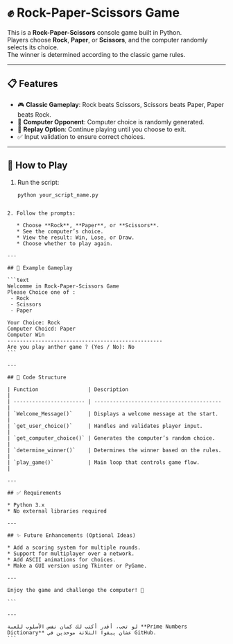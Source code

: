 # ✊ Rock-Paper-Scissors Game

This is a **Rock-Paper-Scissors** console game built in Python.  
Players choose **Rock**, **Paper**, or **Scissors**, and the computer randomly selects its choice.  
The winner is determined according to the classic game rules.

---

## 📋 Features

- 🎮 **Classic Gameplay**: Rock beats Scissors, Scissors beats Paper, Paper beats Rock.
- 🤖 **Computer Opponent**: Computer choice is randomly generated.
- 🔄 **Replay Option**: Continue playing until you choose to exit.
- ✅ Input validation to ensure correct choices.

---

## 🚀 How to Play

1. Run the script:
   ```bash
   python your_script_name.py
````

2. Follow the prompts:

   * Choose **Rock**, **Paper**, or **Scissors**.
   * See the computer’s choice.
   * View the result: Win, Lose, or Draw.
   * Choose whether to play again.

---

## 📌 Example Gameplay

```text
Welcomme in Rock-Paper-Scissors Game
Please Choice one of :
 - Rock
 - Scissors
 - Paper 

Your Choice: Rock
Computer Choicd: Paper
Computer Win
--------------------------------------------------
Are you play anther game ? (Yes / No): No
```

---

## 🧠 Code Structure

| Function                | Description                               |
| ----------------------- | ----------------------------------------- |
| `Welcome_Message()`     | Displays a welcome message at the start.  |
| `get_user_choice()`     | Handles and validates player input.       |
| `get_computer_choice()` | Generates the computer’s random choice.   |
| `determine_winner()`    | Determines the winner based on the rules. |
| `play_game()`           | Main loop that controls game flow.        |

---

## ✅ Requirements

* Python 3.x
* No external libraries required

---

## ✨ Future Enhancements (Optional Ideas)

* Add a scoring system for multiple rounds.
* Support for multiplayer over a network.
* Add ASCII animations for choices.
* Make a GUI version using Tkinter or PyGame.

---

Enjoy the game and challenge the computer! 🎯

```

---

لو تحب، أقدر أكتب لك كمان نفس الأسلوب للعبة **Prime Numbers Dictionary** عشان يبقوا التلاتة موحدين في GitHub.
```
